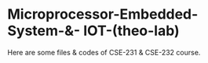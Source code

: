 # Microprocessor-Embedded-System-&- IOT-(theo-lab)

Here are some files & codes of CSE-231 & CSE-232 course.
